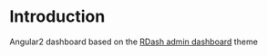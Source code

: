 # Introduction

Angular2 dashboard based on the [RDash admin dashboard](http://rdash.github.io) theme
